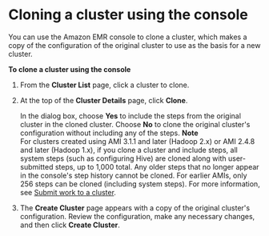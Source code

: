 # Cloning a cluster using the console<a name="clone-console"></a>

You can use the Amazon EMR console to clone a cluster, which makes a copy of the configuration of the original cluster to use as the basis for a new cluster\. 

**To clone a cluster using the console**

1. From the **Cluster List** page, click a cluster to clone\.

1. At the top of the **Cluster Details** page, click **Clone**\. 

   In the dialog box, choose **Yes** to include the steps from the original cluster in the cloned cluster\. Choose **No** to clone the original cluster's configuration without including any of the steps\.
**Note**  
For clusters created using AMI 3\.1\.1 and later \(Hadoop 2\.x\) or AMI 2\.4\.8 and later \(Hadoop 1\.x\), if you clone a cluster and include steps, all system steps \(such as configuring Hive\) are cloned along with user\-submitted steps, up to 1,000 total\. Any older steps that no longer appear in the console's step history cannot be cloned\. For earlier AMIs, only 256 steps can be cloned \(including system steps\)\. For more information, see [Submit work to a cluster](AddingStepstoaJobFlow.md)\.

1. The **Create Cluster** page appears with a copy of the original cluster's configuration\. Review the configuration, make any necessary changes, and then click **Create Cluster**\.